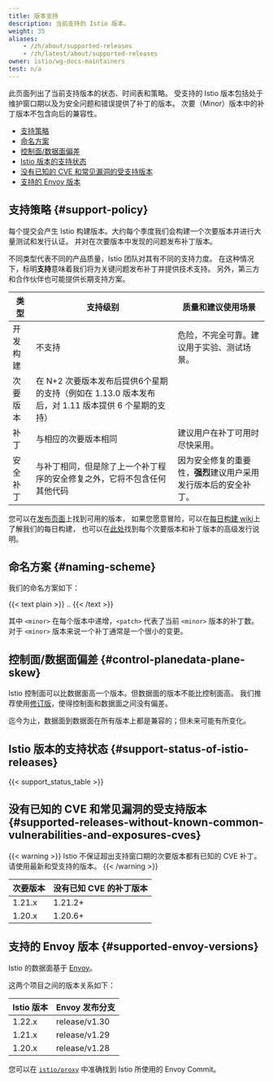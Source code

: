 ```yaml
---
title: 版本支持
description: 当前支持的 Istio 版本。
weight: 35
aliases:
    - /zh/about/supported-releases
    - /zh/latest/about/supported-releases
owner: istio/wg-docs-maintainers
test: n/a
---
```


此页面列出了当前支持版本的状态、时间表和策略。
受支持的 Istio 版本包括处于维护窗口期以及为安全问题和错误提供了补丁的版本。
次要（Minor）版本中的补丁版本不包含向后的兼容性。

- [支持策略](#support-policy)
- [命名方案](#naming-scheme)
- [控制面/数据面偏差](#control-planedata-plane-skew)
- [Istio 版本的支持状态](#support-status-of-istio-releases)
- [没有已知的 CVE 和常见漏洞的受支持版本](#supported-releases-without-known-common-vulnerabilities-and-exposures-cves)
- [支持的 Envoy 版本](#supported-envoy-versions)

## 支持策略 {#support-policy}

每个提交会产生 Istio 构建版本。大约每个季度我们会构建一个次要版本并进行大量测试和发行认证。
并对在次要版本中发现的问题发布补丁版本。

不同类型代表不同的产品质量，Istio 团队对其有不同的支持力度。
在这种情况下，标明**支持**意味着我们将为关键问题发布补丁并提供技术支持。
另外，第三方和合作伙伴也可能提供长期支持方案。

| 类型     | 支持级别                                                                                       | 质量和建议使用场景                                              |
|----------|-----------------------------------------------------------------------------------------------|---------------------------------------------------------------|
| 开发构建  | 不支持                                                                                        | 危险，不完全可靠。建议用于实验、测试场景。                        |
| 次要版本  | 在 N+2 次要版本发布后提供6个星期的支持（例如在 1.13.0 版本发布后，对 1.11 版本提供 6 个星期的支持） |                                                                |
| 补丁     | 与相应的次要版本相同                                                                            | 建议用户在补丁可用时尽快采用。                                   |
| 安全补丁 | 与补丁相同，但是除了上一个补丁程序的安全修复之外，它将不包含任何其他代码                             | 因为安全修复的重要性，**强烈**建议用户采用发行版本后的安全补丁。    |

您可以在[发布页面](https://github.com/istio/istio/releases)上找到可用的版本，
如果您愿意冒险，可以在[每日构建 wiki](https://github.com/istio/istio/wiki/Daily-builds)上了解我们的每日构建，
也可以在[此处](/zh/news)找到每个次要版本和补丁版本的高级发行说明。

## 命名方案 {#naming-scheme}

我们的命名方案如下：

{{< text plain >}}
<major>.<minor>.<patch>
{{< /text >}}

其中 `<minor>` 在每个版本中递增，`<patch>` 代表了当前 `<minor>` 版本的补丁数。
对于 `<minor>` 版本来说一个补丁通常是一个很小的变更。

## 控制面/数据面偏差 {#control-planedata-plane-skew}

Istio 控制面可以比数据面高一个版本。但数据面的版本不能比控制面高。
我们推荐使用[修订版](/zh/docs/setup/upgrade/canary/)，使得控制面和数据面之间没有偏差。

迄今为止，数据面到数据面在所有版本上都是兼容的；但未来可能有所变化。

## Istio 版本的支持状态 {#support-status-of-istio-releases}

{{< support_status_table >}}

## 没有已知的 CVE 和常见漏洞的受支持版本 {#supported-releases-without-known-common-vulnerabilities-and-exposures-cves}

{{< warning >}}
Istio 不保证超出支持窗口期的次要版本都有已知的 CVE 补丁。请使用最新和受支持的版本。
{{< /warning >}}

| 次要版本          | 没有已知 CVE 的补丁版本                                |
|------------------|------------------------------------------------------|
| 1.21.x           | 1.21.2+                                              |
| 1.20.x           | 1.20.6+                                              |

## 支持的 Envoy 版本 {#supported-envoy-versions}

Istio 的数据面基于 [Envoy](https://github.com/envoyproxy/envoy)。

这两个项目之间的版本关系如下：

| Istio 版本     | Envoy 发布分支        |
|---------------|----------------------|
| 1.22.x        | release/v1.30        |
| 1.21.x        | release/v1.29        |
| 1.20.x        | release/v1.28        |

您可以在 [`istio/proxy`](https://github.com/istio/proxy/blob/master/WORKSPACE#L38)
中准确找到 Istio 所使用的 Envoy Commit。
